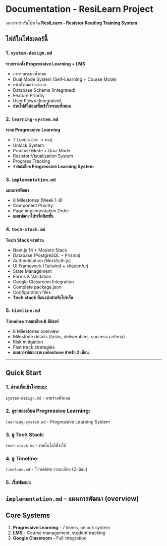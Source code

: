 # Documentation - ResiLearn Project

เอกสารสำหรับโปรเจ็ค **ResiLearn - Resistor Reading Training System**

## ไฟล์ในโฟลเดอร์นี้

### 1. `system-design.md`
**ระบบรวมทั้ง Progressive Learning + LMS**
- ภาพรวมระบบทั้งหมด
- Dual Mode System (Self-Learning + Course Mode)
- หน้าทั้งหมดของระบบ
- Database Schema (Integrated)
- Feature Priority
- User Flows (Integrated)
- **อ่านไฟล์นี้ก่อนเพื่อเข้าใจระบบทั้งหมด**

### 2. `learning-system.md`
**ระบบ Progressive Learning**
- 7 Levels (ง่าย → ยาก)
- Unlock System
- Practice Mode + Quiz Mode
- Resistor Visualization System
- Progress Tracking
- **รายละเอียด Progressive Learning System**

### 3. `implementation.md`
**แผนการพัฒนา**
- 8 Milestones (Week 1-8)
- Component Priority
- Page Implementation Order
- **แผนพัฒนาโปรเจ็คทีละขั้น**

### 4. `tech-stack.md`
**Tech Stack ครบถ้วน**
- Next.js 14 + Modern Stack
- Database (PostgreSQL + Prisma)
- Authentication (NextAuth.js)
- UI Framework (Tailwind + shadcn/ui)
- State Management
- Forms & Validation
- Google Classroom Integration
- Complete package.json
- Configuration files
- **Tech stack ที่แนะนำสำหรับโปรเจ็ค**

### 5. `timeline.md`
**Timeline รายละเอียด 8 สัปดาห์**
- 8 Milestones overview
- Milestone details (tasks, deliverables, success criteria)
- Risk mitigation
- Fast track strategies
- **แผนการพัฒนาราย milestone สำหรับ 2 เดือน**

---

## Quick Start

### 1. อ่านเพื่อเข้าใจระบบ:
 `system-design.md` - ภาพรวมทั้งหมด

### 2. ดูรายละเอียด Progressive Learning:
 `learning-system.md` - Progressive Learning System

### 3. ดู Tech Stack:
 `tech-stack.md` - เทคโนโลยีที่จะใช้

### 4. ดู Timeline:
 `timeline.md` - Timeline รายละเอียด (2 เดือน)

### 5. เริ่มพัฒนา:
 `implementation.md` - แผนการพัฒนา (overview)
---

## Core Systems

1. **Progressive Learning** - 7 levels, unlock system
2. **LMS** - Course management, student tracking
3. **Google Classroom** - Full integration
